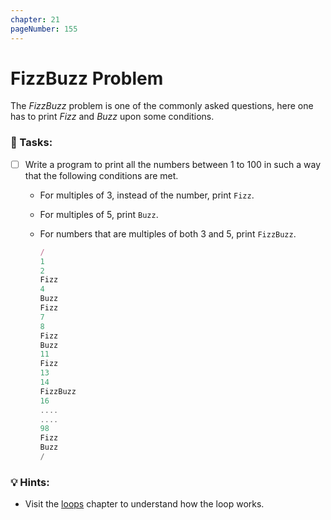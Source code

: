 ```yaml
---
chapter: 21
pageNumber: 155
---
```

# FizzBuzz Problem

The _FizzBuzz_ problem is one of the commonly asked questions, here one has to print _Fizz_ and _Buzz_ upon some conditions.

### 📝 Tasks:

* [ ] Write a program to print all the numbers between 1 to 100 in such a way that the following conditions are met.
  * For multiples of 3, instead of the number, print `Fizz`.
  * For multiples of 5, print `Buzz`.
  * For numbers that are multiples of both 3 and 5, print `FizzBuzz`.

    ```javascript
    /
    1  
    2  
    Fizz  
    4  
    Buzz  
    Fizz  
    7  
    8  
    Fizz  
    Buzz  
    11  
    Fizz  
    13  
    14  
    FizzBuzz  
    16  
    ....
    ....
    98  
    Fizz  
    Buzz  
    /
    ```

### 💡 Hints:

* Visit the [loops](../loops/) chapter to understand how the loop works.
